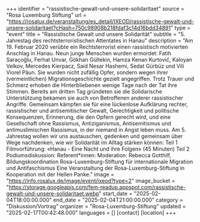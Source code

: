 +++
identifier = "rassistische-gewalt-und-unsere-solidaritaet"
source = "Rosa Luxemburg Stiftung"
url = "https://rosalux.de/veranstaltung/es_detail/IXEOD/rassistische-gewalt-und-unsere-solidaritaet?cHash=750c98908b218fdaf3c14d16bdd34891"
type = "event"
title = "Rassistische Gewalt und unsere Solidarität"
subtitle = "5. Jahrestag des rechtsterroristischen Attentates in Hanau"
description = "Am 19. Februar 2020 verübte ein Rechtsterrorist einen rassistisch motivierten Anschlag in Hanau. Neun junge Menschen wurden ermordet: Fatih Saraçoğlu, Ferhat Unvar, Gökhan Gültekin, Hamza Kenan Kurtović, Kaloyan Velkov, Mercedes Kierpacz, Said Nesar Hashemi, Sedat Gürbüz und Vili Viorel Păun. Sie wurden nicht zufällig Opfer, sondern wegen ihrer (vermeintlichen) Migrationsgeschichte gezielt angegriffen.
Trotz Trauer und Schmerz erhoben die Hinterbliebenen wenige Tage nach der Tat ihre Stimmen. Bereits am dritten Tag gründeten sie die 
Solidarische Unterstützung bekamen sie auch von Betroffenen anderer rassistischer Angriffe. Gemeinsam kämpfen sie für eine lückenlose Aufklärung rechter, rassistischer und antisemitischer Gewalt, Gerechtigkeit und politische Konsequenzen, Erinnerung, die den Opfern gerecht wird, und eine Gesellschaft ohne Rassismus, Antiziganismus, Antisemitismus und antimuslimischen Rassismus, in der niemand in Angst leben muss. 
Am 5. Jahrestag wollen wir uns austauschen, gedenken und gemeinsam über Wege nachdenken, wie wir Solidarität im Alltag stärken können:
Teil 1 Filmvorführung:
«Hanau - Eine Nacht und ihre Folgen» (45 Minuten)
Teil 2 Podiumsdiskussion:
Referent*innen:
Moderation: Rebecca Gotthilf, Bildungskoordination Rosa-Luxemburg-Stiftung für internationale Migration und Antifaschismus
Eine Veranstaltung der Rosa-Luxemburg-Stiftung in Kooperation mit der Hellen Panke."
image = "https://info.rosalux.de/image/event/ixeod?type=2"
image_bucket = "https://storage.googleapis.com/fem-readup.appspot.com/rassistische-gewalt-und-unsere-solidaritaet.webp"
start_date = "2025-02-04T18:00:00.000"
end_date = "2025-02-04T21:00:00.000"
category = "Diskussion/Vortrag"
organizer = "Rosa-Luxemburg-Stiftung"
updated = "2025-02-17T00:42:48.000"
languages = []
[contact]
[location]
+++